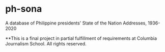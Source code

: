 # ph-sona
A database of Philippine presidents' State of the Nation Addresses, 1936-2020

**This is a final project in partial fulfillment of requirements at Columbia Journalism School.
All rights reserved.

